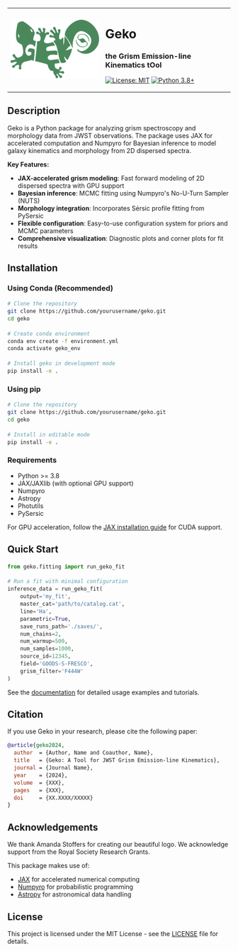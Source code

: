 <table>
<tr>
<td width="200">
  <img src="doc/_static/geko_logo.png" alt="Geko Logo" width="200"/>
</td>
<td>
  <h1>Geko</h1>
  <h3>the <strong>G</strong>rism <strong>E</strong>mission-line <strong>K</strong>inematics t<strong>O</strong>ol</h3>
  <p>
    <a href="https://opensource.org/licenses/MIT"><img src="https://img.shields.io/badge/License-MIT-blue.svg" alt="License: MIT"/></a>
    <a href="https://www.python.org/downloads/"><img src="https://img.shields.io/badge/python-3.8+-blue.svg" alt="Python 3.8+"/></a>
  </p>
</td>
</tr>
</table>

## Description

Geko is a Python package for analyzing grism spectroscopy and morphology data from JWST observations. The package uses JAX for accelerated computation and Numpyro for Bayesian inference to model galaxy kinematics and morphology from 2D dispersed spectra.

**Key Features:**
- **JAX-accelerated grism modeling**: Fast forward modeling of 2D dispersed spectra with GPU support
- **Bayesian inference**: MCMC fitting using Numpyro's No-U-Turn Sampler (NUTS)
- **Morphology integration**: Incorporates Sérsic profile fitting from PySersic
- **Flexible configuration**: Easy-to-use configuration system for priors and MCMC parameters
- **Comprehensive visualization**: Diagnostic plots and corner plots for fit results

## Installation

### Using Conda (Recommended)

```bash
# Clone the repository
git clone https://github.com/yourusername/geko.git
cd geko

# Create conda environment
conda env create -f environment.yml
conda activate geko_env

# Install geko in development mode
pip install -e .
```

### Using pip

```bash
# Clone the repository
git clone https://github.com/yourusername/geko.git
cd geko

# Install in editable mode
pip install -e .
```

### Requirements

- Python >= 3.8
- JAX/JAXlib (with optional GPU support)
- Numpyro
- Astropy
- Photutils
- PySersic

For GPU acceleration, follow the [JAX installation guide](https://jax.readthedocs.io/en/latest/installation.html) for CUDA support.

## Quick Start

```python
from geko.fitting import run_geko_fit

# Run a fit with minimal configuration
inference_data = run_geko_fit(
    output='my_fit',
    master_cat='path/to/catalog.cat',
    line='Ha',
    parametric=True,
    save_runs_path='./saves/',
    num_chains=2,
    num_warmup=500,
    num_samples=1000,
    source_id=12345,
    field='GOODS-S-FRESCO',
    grism_filter='F444W'
)
```

See the [documentation](https://geko.readthedocs.io) for detailed usage examples and tutorials.

## Citation

If you use Geko in your research, please cite the following paper:

```bibtex
@article{geko2024,
  author  = {Author, Name and Coauthor, Name},
  title   = {Geko: A Tool for JWST Grism Emission-line Kinematics},
  journal = {Journal Name},
  year    = {2024},
  volume  = {XXX},
  pages   = {XXX},
  doi     = {XX.XXXX/XXXXX}
}
```

## Acknowledgements

We thank Amanda Stoffers for creating our beautiful logo. 
We acknowledge support from the Royal Society Research Grants.

This package makes use of:
- [JAX](https://github.com/google/jax) for accelerated numerical computing
- [Numpyro](https://github.com/pyro-ppl/numpyro) for probabilistic programming
- [Astropy](https://www.astropy.org/) for astronomical data handling

## License

This project is licensed under the MIT License - see the [LICENSE](LICENSE) file for details.
